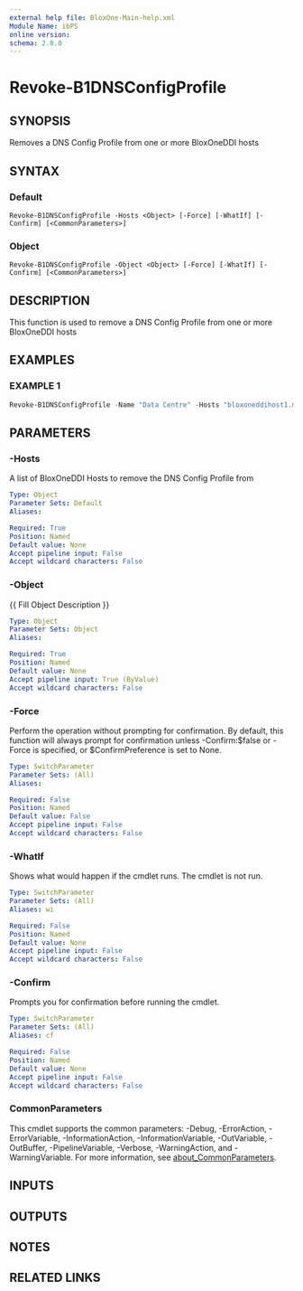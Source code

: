 ```yaml
---
external help file: BloxOne-Main-help.xml
Module Name: ibPS
online version:
schema: 2.0.0
---
```


# Revoke-B1DNSConfigProfile

## SYNOPSIS
Removes a DNS Config Profile from one or more BloxOneDDI hosts

## SYNTAX

### Default
```
Revoke-B1DNSConfigProfile -Hosts <Object> [-Force] [-WhatIf] [-Confirm] [<CommonParameters>]
```

### Object
```
Revoke-B1DNSConfigProfile -Object <Object> [-Force] [-WhatIf] [-Confirm] [<CommonParameters>]
```

## DESCRIPTION
This function is used to remove a DNS Config Profile from one or more BloxOneDDI hosts

## EXAMPLES

### EXAMPLE 1
```powershell
Revoke-B1DNSConfigProfile -Name "Data Centre" -Hosts "bloxoneddihost1.mydomain.corp","bloxoneddihost2.mydomain.corp"
```

## PARAMETERS

### -Hosts
A list of BloxOneDDI Hosts to remove the DNS Config Profile from

```yaml
Type: Object
Parameter Sets: Default
Aliases:

Required: True
Position: Named
Default value: None
Accept pipeline input: False
Accept wildcard characters: False
```

### -Object
{{ Fill Object Description }}

```yaml
Type: Object
Parameter Sets: Object
Aliases:

Required: True
Position: Named
Default value: None
Accept pipeline input: True (ByValue)
Accept wildcard characters: False
```

### -Force
Perform the operation without prompting for confirmation.
By default, this function will always prompt for confirmation unless -Confirm:$false or -Force is specified, or $ConfirmPreference is set to None.

```yaml
Type: SwitchParameter
Parameter Sets: (All)
Aliases:

Required: False
Position: Named
Default value: False
Accept pipeline input: False
Accept wildcard characters: False
```

### -WhatIf
Shows what would happen if the cmdlet runs.
The cmdlet is not run.

```yaml
Type: SwitchParameter
Parameter Sets: (All)
Aliases: wi

Required: False
Position: Named
Default value: None
Accept pipeline input: False
Accept wildcard characters: False
```

### -Confirm
Prompts you for confirmation before running the cmdlet.

```yaml
Type: SwitchParameter
Parameter Sets: (All)
Aliases: cf

Required: False
Position: Named
Default value: None
Accept pipeline input: False
Accept wildcard characters: False
```

### CommonParameters
This cmdlet supports the common parameters: -Debug, -ErrorAction, -ErrorVariable, -InformationAction, -InformationVariable, -OutVariable, -OutBuffer, -PipelineVariable, -Verbose, -WarningAction, and -WarningVariable. For more information, see [about_CommonParameters](http://go.microsoft.com/fwlink/?LinkID=113216).

## INPUTS

## OUTPUTS

## NOTES

## RELATED LINKS
